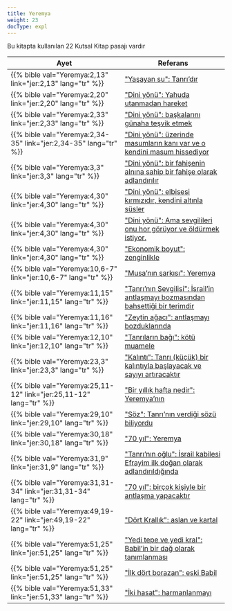 ```yaml
---
title: Yeremya
weight: 23
docType: expl
---
```


Bu kitapta kullanılan 22 Kutsal Kitap pasajı vardır

| Ayet | Referans |
|-------|-----------|
| {{% bible val="Yeremya:2,13" link="jer:2,13" lang="tr" %}} | ["Yaşayan su": Tanrı’dır](/expl/../expl/content/paradise/the-new-jerusalem#34a7) |
| {{% bible val="Yeremya:2,20" link="jer:2,20" lang="tr" %}} | ["Dini yönü": Yahuda utanmadan hareket](/expl/../expl/content/harlot/who-is-the-harlot-babylon-part-2#bc8e) |
| {{% bible val="Yeremya:2,33" link="jer:2,33" lang="tr" %}} | ["Dini yönü": başkalarını günaha teşvik etmek](/expl/../expl/content/harlot/who-is-the-harlot-babylon-part-2#bc8e) |
| {{% bible val="Yeremya:2,34-35" link="jer:2,34-35" lang="tr" %}} | ["Dini yönü": üzerinde masumların kanı var ve o kendini masum hissediyor](/expl/../expl/content/harlot/who-is-the-harlot-babylon-part-2#bc8e) |
| {{% bible val="Yeremya:3,3" link="jer:3,3" lang="tr" %}} | ["Dini yönü": bir fahişenin alnına sahip bir fahişe olarak adlandırılır](/expl/../expl/content/harlot/who-is-the-harlot-babylon-part-2#bc8e) |
| {{% bible val="Yeremya:4,30" link="jer:4,30" lang="tr" %}} | ["Dini yönü": elbisesi kırmızıdır, kendini altınla süsler](/expl/../expl/content/harlot/who-is-the-harlot-babylon-part-2#bc8e) |
| {{% bible val="Yeremya:4,30" link="jer:4,30" lang="tr" %}} | ["Dini yönü": Ama sevgilileri onu hor görüyor ve öldürmek istiyor.](/expl/../expl/content/harlot/who-is-the-harlot-babylon-part-2#bc8e) |
| {{% bible val="Yeremya:4,30" link="jer:4,30" lang="tr" %}} | ["Ekonomik boyut": zenginlikle](/expl/../expl/content/harlot/who-is-the-harlot-babylon-part-2#fb4b) |
| {{% bible val="Yeremya:10,6-7" link="jer:10,6-7" lang="tr" %}} | ["Musa’nın şarkısı": Yeremya](/expl/../expl/content/harvest/gods-army-and-the-seven-angels#e8d4) |
| {{% bible val="Yeremya:11,15" link="jer:11,15" lang="tr" %}} | ["Tanrı’nın Sevgilisi": İsrail’in antlaşmayı bozmasından bahsettiği bir terimdir](/expl/../expl/background/israel/the-church-is-part-of-israel#2baf) |
| {{% bible val="Yeremya:11,16" link="jer:11,16" lang="tr" %}} | ["Zeytin ağacı": antlaşmayı bozduklarında](/expl/../expl/background/israel/the-church-is-part-of-israel#5ef1) |
| {{% bible val="Yeremya:12,10" link="jer:12,10" lang="tr" %}} | ["Tanrıların bağı": kötü muamele](/expl/../expl/background/israel/the-church-is-part-of-israel#987a) |
| {{% bible val="Yeremya:23,3" link="jer:23,3" lang="tr" %}} | ["Kalıntı": Tanrı (küçük) bir kalıntıyla başlayacak ve sayıyı artıracaktır](/expl/../expl/background/israel/the-remnant-of-israel#998f) |
| {{% bible val="Yeremya:25,11-12" link="jer:25,11-12" lang="tr" %}} | ["Bir yıllık hafta nedir": Yeremya’nın](/expl/../expl/bible/daniel/the-70-year-weeks#7a7b) |
| {{% bible val="Yeremya:29,10" link="jer:29,10" lang="tr" %}} | ["Söz": Tanrı’nın verdiği sözü biliyordu](/expl/../expl/bible/daniel/the-70-year-weeks#9594) |
| {{% bible val="Yeremya:30,18" link="jer:30,18" lang="tr" %}} | ["70 yıl": Yeremya](/expl/../expl/bible/daniel/the-70-year-weeks#66c9) |
| {{% bible val="Yeremya:31,9" link="jer:31,9" lang="tr" %}} | ["Tanrı’nın oğlu": İsrail kabilesi Efrayim ilk doğan olarak adlandırıldığında](/expl/../expl/background/israel/the-church-is-part-of-israel#bb1b) |
| {{% bible val="Yeremya:31,31-34" link="jer:31,31-34" lang="tr" %}} | ["70 yıl": birçok kişiyle bir antlaşma yapacaktır](/expl/../expl/bible/daniel/the-70-year-weeks#66c9) |
| {{% bible val="Yeremya:49,19-22" link="jer:49,19-22" lang="tr" %}} | ["Dört Krallık": aslan ve kartal](/expl/../expl/bible/daniel/the-four-kingdoms-in-daniel#b8b5) |
| {{% bible val="Yeremya:51,25" link="jer:51,25" lang="tr" %}} | ["Yedi tepe ve yedi kral": Babil’in bir dağ olarak tanımlanması](/expl/../expl/content/harlot/who-is-the-harlot-babylon-part-1#9b63) |
| {{% bible val="Yeremya:51,25" link="jer:51,25" lang="tr" %}} | ["İlk dört borazan": eski Babil](/expl/../expl/content/trumpets/the-trumpets-in-revelation#c8ff) |
| {{% bible val="Yeremya:51,33" link="jer:51,33" lang="tr" %}} | ["İki hasat": harmanlanmayı](/expl/../expl/content/harvest/gods-army-and-the-seven-angels#c8c5) |
